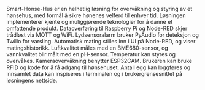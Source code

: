 Smart-Honse-Hus er en helhetlig løsning for overvåkning og styring av et hønsehus, med formål
å sikre hønenes velferd til enhver tid. Løsningen implementerer kjente og muliggjørende teknologier for å danne et omfattende produkt. Dataoverføring til Raspberry Pi og Node-RED skjer
trådløst via MQTT og WiFi. Lydsensoralarm bruker PyAudio for deteksjon og Twilio for varsling.
Automatisk mating stilles inn i UI på Node-RED, og viser matingshistorikk. Luftkvalitet måles
med en BME680-sensor, og vannkvalitet blir målt med en pH-sensor. Temperatur kan styres og
overvåkes. Kameraovervåkning benytter ESP32CAM. Brukeren kan bruke RFID og kode for å få
adgang til hønsehuset. Antall egg kan loggføres og innsamlet data kan inspiseres i terminalen og i
brukergrensesnittet på løsningens nettside.
